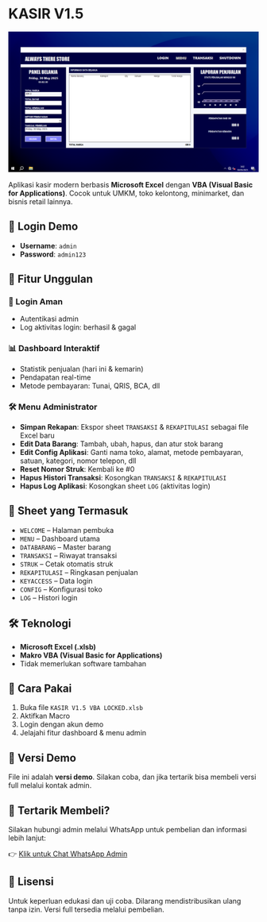 # KASIR V1.5

![Preview Dashboard](https://raw.githubusercontent.com/rizzbrew/alwaystherestore/refs/heads/main/prev.png)

Aplikasi kasir modern berbasis **Microsoft Excel** dengan **VBA (Visual Basic for Applications)**. Cocok untuk UMKM, toko kelontong, minimarket, dan bisnis retail lainnya.


## 🧪 Login Demo
- **Username**: `admin`
- **Password**: `admin123`


## 💼 Fitur Unggulan

### 🔐 Login Aman
- Autentikasi admin
- Log aktivitas login: berhasil & gagal

### 📊 Dashboard Interaktif
- Statistik penjualan (hari ini & kemarin)
- Pendapatan real-time
- Metode pembayaran: Tunai, QRIS, BCA, dll

### 🛠 Menu Administrator
- **Simpan Rekapan**: Ekspor sheet `TRANSAKSI` & `REKAPITULASI` sebagai file Excel baru
- **Edit Data Barang**: Tambah, ubah, hapus, dan atur stok barang
- **Edit Config Aplikasi**: Ganti nama toko, alamat, metode pembayaran, satuan, kategori, nomor telepon, dll
- **Reset Nomor Struk**: Kembali ke #0
- **Hapus Histori Transaksi**: Kosongkan `TRANSAKSI` & `REKAPITULASI`
- **Hapus Log Aplikasi**: Kosongkan sheet `LOG` (aktivitas login)


## 📂 Sheet yang Termasuk
- `WELCOME` – Halaman pembuka
- `MENU` – Dashboard utama
- `DATABARANG` – Master barang
- `TRANSAKSI` – Riwayat transaksi
- `STRUK` – Cetak otomatis struk
- `REKAPITULASI` – Ringkasan penjualan
- `KEYACCESS` – Data login
- `CONFIG` – Konfigurasi toko
- `LOG` – Histori login


## 🛠 Teknologi
- **Microsoft Excel (.xlsb)**
- **Makro VBA (Visual Basic for Applications)**
- Tidak memerlukan software tambahan


## 🚀 Cara Pakai
1. Buka file `KASIR V1.5 VBA LOCKED.xlsb`
2. Aktifkan Macro
3. Login dengan akun demo
4. Jelajahi fitur dashboard & menu admin


## 🧪 Versi Demo
File ini adalah **versi demo**. Silakan coba, dan jika tertarik bisa membeli versi full melalui kontak admin.


## 💬 Tertarik Membeli?
Silakan hubungi admin melalui WhatsApp untuk pembelian dan informasi lebih lanjut:

👉 [Klik untuk Chat WhatsApp Admin](https://wa.me/message/HSNDKV23K2KRN1)


## 📜 Lisensi
Untuk keperluan edukasi dan uji coba. Dilarang mendistribusikan ulang tanpa izin. Versi full tersedia melalui pembelian.
